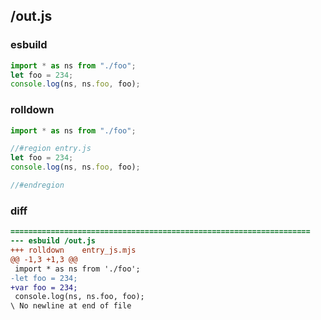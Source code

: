 ## /out.js
### esbuild
```js
import * as ns from "./foo";
let foo = 234;
console.log(ns, ns.foo, foo);
```
### rolldown
```js
import * as ns from "./foo";

//#region entry.js
let foo = 234;
console.log(ns, ns.foo, foo);

//#endregion

```
### diff
```diff
===================================================================
--- esbuild	/out.js
+++ rolldown	entry_js.mjs
@@ -1,3 +1,3 @@
 import * as ns from './foo';
-let foo = 234;
+var foo = 234;
 console.log(ns, ns.foo, foo);
\ No newline at end of file

```
